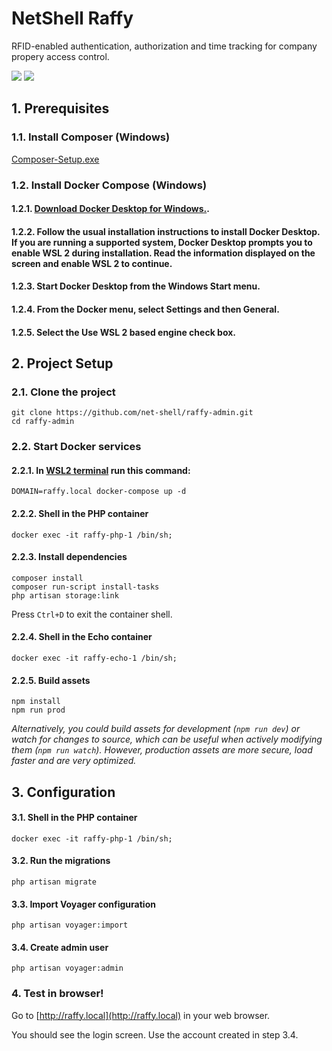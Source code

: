 # NetShell Raffy

RFID-enabled authentication, authorization and time tracking for company propery access control.

<img src="https://i.ibb.co/w4PZqKg/Screenshot-2022-01-23-at-0-09-48.png">
<img src="https://i.ibb.co/m09W7Z8/Screenshot-2022-01-23-at-0-12-02.png">

## 1. Prerequisites

### 1.1. Install Composer (Windows)

[Composer-Setup.exe](https://getcomposer.org/Composer-Setup.exe)

### 1.2. Install Docker Compose (Windows)

#### 1.2.1. [Download Docker Desktop for Windows.](https://docs.docker.com/desktop/windows/wsl/).

#### 1.2.2. Follow the usual installation instructions to install Docker Desktop. If you are running a supported system, Docker Desktop prompts you to enable WSL 2 during installation. Read the information displayed on the screen and enable WSL 2 to continue.

#### 1.2.3. Start Docker Desktop from the Windows Start menu.

#### 1.2.4. From the Docker menu, select Settings and then General.

#### 1.2.5. Select the Use WSL 2 based engine check box.

## 2. Project Setup

### 2.1. Clone the project
```
git clone https://github.com/net-shell/raffy-admin.git
cd raffy-admin
```

### 2.2. Start Docker services

#### 2.2.1. In [WSL2 terminal](https://ubuntu.com/tutorials/install-ubuntu-on-wsl2-on-windows-10#1-overview) run this command:

```
DOMAIN=raffy.local docker-compose up -d
```

#### 2.2.2. Shell in the PHP container
```
docker exec -it raffy-php-1 /bin/sh;
```

#### 2.2.3. Install dependencies
```
composer install
composer run-script install-tasks
php artisan storage:link
```

Press `Ctrl+D` to exit the container shell.

#### 2.2.4. Shell in the Echo container
```
docker exec -it raffy-echo-1 /bin/sh;
```

#### 2.2.5. Build assets
```
npm install
npm run prod
```
*Alternatively, you could build assets for development (`npm run dev`) or watch for changes to source, which can be useful when actively modifying them (`npm run watch`). However, production assets are more secure, load faster and are very optimized.*

## 3. Configuration

#### 3.1. Shell in the PHP container
```
docker exec -it raffy-php-1 /bin/sh;
```

#### 3.2. Run the migrations
```
php artisan migrate
```

#### 3.3. Import Voyager configuration
```
php artisan voyager:import
```

#### 3.4. Create admin user
```
php artisan voyager:admin
```


### 4. Test in browser!

Go to [http://raffy.local](http://raffy.local) in your web browser.

You should see the login screen. Use the account created in step 3.4.
